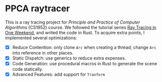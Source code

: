 # PPCA raytracer

This is a ray tracing project for *Principle and Practice of Computer Algorithms* (CS1952) course.
We followed the tutorial series [Ray Tracing in One Weekend](https://raytracing.github.io/), and writed the code in Rust. To acquire extra points, I implemented several optimizations:
- [x] Reduce Contention: only clone `Arc` when creating a thread; change `Arc` into reference in other places.
- [x] Static Dispatch: use generics to reduce extra expenses.
- [x] Code Generation: use procedural macros in Rust to generate the scene code statically.
- [x] Advanced Features: add support for `Tranform`
